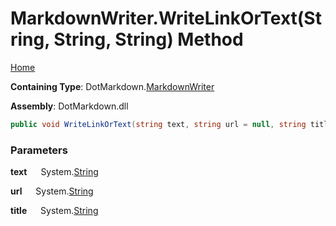 # MarkdownWriter\.WriteLinkOrText\(String, String, String\) Method

[Home](../../../README.md)

**Containing Type**: DotMarkdown\.[MarkdownWriter](../README.md)

**Assembly**: DotMarkdown\.dll

```csharp
public void WriteLinkOrText(string text, string url = null, string title = null)
```

### Parameters

**text** &emsp; System\.[String](https://docs.microsoft.com/en-us/dotnet/api/system.string)

**url** &emsp; System\.[String](https://docs.microsoft.com/en-us/dotnet/api/system.string)

**title** &emsp; System\.[String](https://docs.microsoft.com/en-us/dotnet/api/system.string)